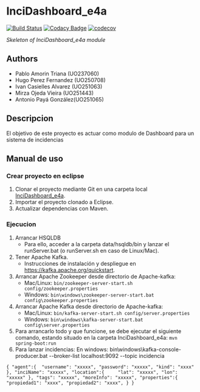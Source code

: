 # InciDashboard_e4a

[![Build Status](https://travis-ci.org/Arquisoft/InciDashboard_e4a.svg?branch=master)](https://travis-ci.org/Arquisoft/InciDashboard_e4a)
[![Codacy Badge](https://api.codacy.com/project/badge/Grade/f2f0d0b009384c8aba7deacb39b7b541)](https://www.codacy.com/app/Llambi/InciDashboard_e4a?utm_source=github.com&amp;utm_medium=referral&amp;utm_content=Arquisoft/InciDashboard_e4a&amp;utm_campaign=Badge_Grade)
[![codecov](https://codecov.io/gh/Arquisoft/InciDashboard_e4a/branch/master/graph/badge.svg)](https://codecov.io/gh/Arquisoft/InciDashboard_e4a)

*Skeleton of InciDashboard_e4a module*

## Authors

* Pablo Amorin Triana (UO237060)
* Hugo Perez Fernandez (UO250708)
* Ivan Casielles Alvarez (UO251063)
* Mirza Ojeda Vieira (UO251443)
* Antonio Payá González(UO251065)

## Descripcion

El objetivo de este proyecto es actuar como modulo de Dashboard para un sistema de incidencias

## Manual de uso

### Crear proyecto en eclipse

1. Clonar el proyecto mediante Git en una carpeta local [InciDashboard_e4a](https://github.com/Arquisoft/InciDashboard_e4a.git).
2. Importar el proyecto clonado a Eclipse.
3. Actualizar dependencias con Maven.

### Ejecucion

1. Arrancar HSQLDB
   * Para ello, acceder a la carpeta data/hsqldb/bin y lanzar el runServer.bat (o runServer.sh en caso de Linux/Mac).
2. Tener Apache Kafka. 
   * Instrucciones de instalación y despliegue en https://kafka.apache.org/quickstart.
2. Arrancar Apache Zookeeper desde directorio de Apache-kafka:
   * Mac/Linux: ``bin/zookeeper-server-start.sh config/zookeeper.properties``
   * Windows: ``bin\windows\zookeeper-server-start.bat config\zookeeper.properties``
3. Arrancar Apache Kafka desde directorio de Apache-kafka:
   * Mac/Linux: ``bin/kafka-server-start.sh config/server.properties``
   * Windows: ``bin\windows\kafka-server-start.bat config\server.properties``
4. Para arrancarlo todo y que funcione, se debe ejecutar el siguiente comando, estando situado en la carpeta InciDashboard_e4a:
``mvn spring-boot:run``
5. Para lanzar incidencias: En windows: bin\windows\kafka-console-producer.bat --broker-list localhost:9092 --topic incidencia

``
{ "agent":{ 
		"username": "xxxxx",
		"password": "xxxxx",
		"kind": "xxxx"
	},
	"inciName": "xxxxx",
	"location":{	
		"lat": "xxxxx",
		"lon": "xxxxx"
	},
	"tags": "xxxxx",
	"moreInfo": "xxxxx",
	"properties":{
		"propiedad1": "xxxx",
		"propiedad2": "xxxx",
	}
}
``
